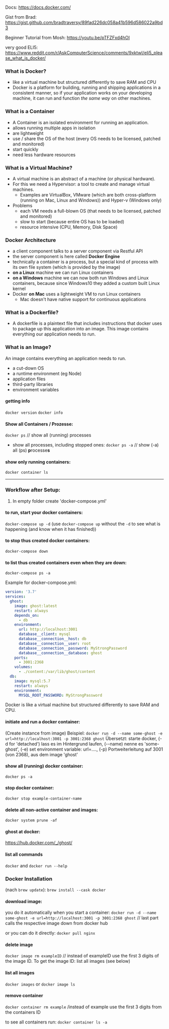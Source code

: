 Docs: https://docs.docker.com/

Gist from Brad:
https://gist.github.com/bradtraversy/89fad226dc058a41b596d586022a9bd3

Beginner Tutorial from Mosh: https://youtu.be/pTFZFxd4hOI

very good ELI5: https://www.reddit.com/r/AskComputerScience/comments/9xktwl/eli5_please_what_is_docker/


### What is Docker?
- like a virtual machine but structured differently to save RAM and CPU
- Docker is a platform for building, running and shipping applications in a consistent manner, so if your application works on your developing machine, it can run and function _the same way_ on other machines.

### What is a Container
- A Container is an isolated environment for running an application.
- allows running multiple apps in isolation
- are lightweight
- use / share the OS of the host (every OS needs to be licensed, patched and monitored)
- start quickly
- need less hardware resources

### What is a Virtual Machine?
- A virtual machine is an abstract of a machine (or physical hardware). 
- For this we need a Hypervisor: a tool to create and manage virtual machines. 
  - Examples are VirtualBox, VMware (which are both cross-platform (running on Mac, Linux and Windows)) and Hyper-v (Windows only)
- Problems
  - each VM needs a full-blown OS (that needs to be licensed, patched and monitored)
  - slow to start (because entire OS has to be loaded)
  - resource intensive (CPU, Memory, Disk Space)

### Docker Architecture
- a client component talks to a server component via Restful API
- the server component is here called **Docker Engine**
- technically a container is a process, but a special kind of process with its own file system (which is provided by the image)
- **on a Linux** machine we can run Linux containers
- **on a Windows** machine we can now both run Windows and Linux containers, because since Windows10 they added a custom built Linux kernel
- Docker **on Mac** uses a lightweight VM to run Linux containers
  - Mac doesn't have native support for continuous applications

### What is a Dockerfile?
- A dockerfile is a plaintext file that includes instructions that docker uses to package up this application into an image. This image contains everything our application needs to run.

### What is an Image?
An image contains everything an application needs to run.
- a cut-down OS
- a runtime environment (eg Node)
- application files
- third-party libraries
- environment variables



#### getting info
`docker version`
`docker info`

#### Show all Containers / Prozesse:
`docker ps` // show all (running) processes
- show all processes, including stopped ones:
`docker ps -a` // show (-a) all (ps) **p**rocesse**s**

#### show only running containers:
`docker container ls`

___
### Workflow after Setup:

1. In empty folder create 'docker-compose.yml' 

#### to run, start your docker containers:
`docker-compose up -d`
(use `docker-compose up` without the `-d` to see what is happening (and know when it has finished))

#### to stop thus created docker containers:
`docker-compose down`

#### to list thus created containers even when they are down:
`docker-compose ps -a`


Example for docker-compose.yml:

```yml
version: '3.7'
services:
  ghost:
    image: ghost:latest
    restart: always
    depends_on:
      - db
    environment:
      url: http://localhost:3001
      database__client: mysql
      database__connection__host: db
      database__connection__user: root
      database__connection__password: MyStrongPassword
      database__connection__database: ghost
    ports:
      - 3001:2368
    volumes:
      - ./content:/var/lib/ghost/content
  db:
    image: mysql:5.7
    restart: always
    environment:
      MYSQL_ROOT_PASSWORD: MyStrongPassword
```





Docker is like a virtual machine but structured differently to save RAM and CPU.

#### initiate and run a docker container:
(Create instance from image)
Beispiel: `docker run -d --name some-ghost -e url=http://localhost:3001 -p 3001:2368 ghost`
Übersetzt: starte docker, (-d for 'detached') lass es im Hintergrund laufen, (--name) nenne es 'some-ghost', (-e) set environment variable: url=...., (-p) Portweiterleitung auf 3001 (von 2368), aus dem image 'ghost'


#### show all (running) docker container:
`docker ps -a`

#### stop docker container:
`docker stop example-container-name`

#### delete all non-active container and images:
`docker system prune -af`

#### ghost at docker:
https://hub.docker.com/_/ghost/

#### list all commands
`docker` 
and
`docker run --help` 


### Docker Installation 
(nach `brew update`): `brew install --cask docker`

#### download image:
you do it automatically when you start a container:
`docker run -d --name some-ghost -e url=http://localhost:3001 -p 3001:2368 ghost` // last part calls the respective image down from docker hub

or you can do it directly:
`docker pull nginx`

#### delete image
`docker image rm exampleID`  // instead of exampleID use the first 3 digits of the image ID. To get the image ID: list all images (see below)

#### list all images
`docker images` or
`docker image ls`

#### remove container

`docker container rm example` /instead of example use the first 3 digits from the containers ID

to see all containers run:
`docker container ls -a`


